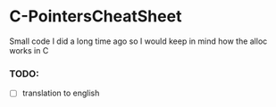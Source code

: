 # C-PointersCheatSheet
Small code I did a long time ago so I would keep in mind how the alloc works in C

### TODO:

- [ ] translation to english
